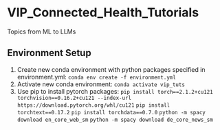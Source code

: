 # VIP_Connected_Health_Tutorials
Topics from ML to LLMs

## Environment Setup
1. Create new conda environment with python packages specified in environment.yml: 
`conda env create -f environment.yml`
2. Activate new conda environment:
`conda activate vip_tuts`
3. Use pip to install pytorch packages:
`pip install torch==2.1.2+cu121 torchvision==0.16.2+cu121 --index-url https://download.pytorch.org/whl/cu121`
`pip install torchtext==0.17.2`
`pip install torchdata==0.7.0`
`python -m spacy download en_core_web_sm`
`python -m spacy download de_core_news_sm`